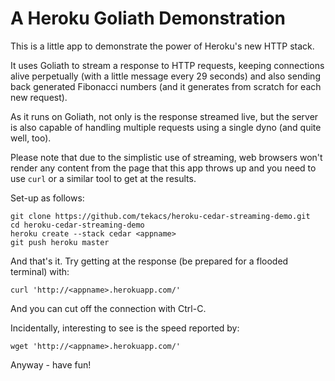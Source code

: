 # A Heroku Goliath Demonstration

This is a little app to demonstrate the power of Heroku's new HTTP stack.

It uses Goliath to stream a response to HTTP requests, keeping connections alive perpetually (with a little message every 29 seconds) and also sending back generated Fibonacci numbers (and it generates from scratch for each new request).

As it runs on Goliath, not only is the response streamed live, but the server is also capable of handling multiple requests using a single dyno (and quite well, too).

Please note that due to the simplistic use of streaming, web browsers won't render any content from the page that this app throws up and you need to use `curl` or a similar tool to get at the results.

Set-up as follows:

	git clone https://github.com/tekacs/heroku-cedar-streaming-demo.git
	cd heroku-cedar-streaming-demo
	heroku create --stack cedar <appname>
	git push heroku master

And that's it. Try getting at the response (be prepared for a flooded terminal) with:

	curl 'http://<appname>.herokuapp.com/'

And you can cut off the connection with Ctrl-C.

Incidentally, interesting to see is the speed reported by:

	wget 'http://<appname>.herokuapp.com/'

Anyway - have fun!